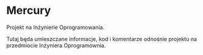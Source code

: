 # Mercury
Projekt na Inżynierie Oprogramowania.

Tutaj będa umieszczane informacje, kod i komentarze odnośnie projektu na przedmiocie Inżyniera Oprogramownia.
